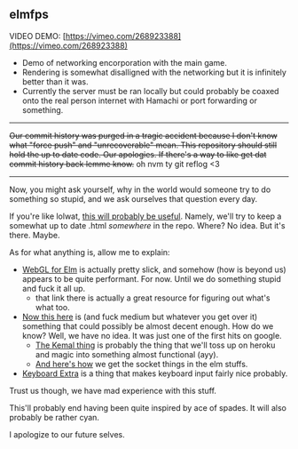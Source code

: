 elmfps
---

VIDEO DEMO: [https://vimeo.com/268923388](https://vimeo.com/268923388)
- Demo of networking encorporation with the main game.
- Rendering is somewhat disalligned with the networking but it is infinitely better than it was.
- Currently the server must be ran locally but could probably be coaxed onto the real person internet with Hamachi or port forwarding or something.

---

~~Our commit history was purged in a tragic accident because I don't know what "force push" and "unrecoverable" mean. This repository should still hold the up to date code. Our apologies. If there's a way to like get dat commit history back lemme know.~~ oh nvm ty git reflog <3

---

Now, you might ask yourself, why in the world would someone try to do something so stupid, and we ask ourselves that question every day.

If you're like lolwat, [this will probably be useful](https://htmlpreview.github.io/).
Namely, we'll try to keep a somewhat up to date .html _somewhere_ in the repo. Where? No idea. But it's there. Maybe.

As for what anything is, allow me to explain:
- [WebGL for Elm](http://package.elm-lang.org/packages/elm-community/webgl/latest) is actually pretty slick, and somehow (how is beyond us) appears to be quite performant. For now. Until we do something stupid and fuck it all up.
	- that link there is actually a great resource for figuring out what's what too.
- [Now this here](https://medium.com/@zenitram.oiram/a-beginners-guide-to-websockets-in-elm-and-crystal-8f510c28eb61) is (and fuck medium but whatever you get over it) something that could possibly be almost decent enough. How do we know? Well, we have no idea. It was just one of the first hits on google.
	- [The Kemal thing](http://kemalcr.com/) is probably the thing that we'll toss up on heroku and magic into something almost functional (ayy).
	- [And here's how](https://guide.elm-lang.org/architecture/effects/web_sockets.html) we get the socket things in the elm stuffs.
- [Keyboard Extra](https://github.com/ohanhi/keyboard-extra) is a thing that makes keyboard input fairly nice probably.

Trust us though, we have mad experience with this stuff.

This'll probably end having been quite inspired by ace of spades. It will also probably be rather cyan.

I apologize to our future selves.

